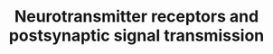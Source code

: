 ---
annotations:
- id: PW:0000274
  parent: signaling pathway
  type: Pathway Ontology
  value: neuron-to-neuron signaling pathway via the chemical synapse
authors:
- ReactomeTeam
- Anwesha
- Mkutmon
- Eweitz
description: The neurotransmitter in the synaptic cleft released by the pre-synaptic
  neuron binds specific receptors located on the post-synaptic terminal. These receptors
  are either ion channels or G protein coupled receptors that function to transmit
  the signals from the post-synaptic membrane to the cell body.  View original pathway
  at [http://www.reactome.org/PathwayBrowser/#DIAGRAM=112314 Reactome].
last-edited: 2021-05-28
organisms:
- Homo sapiens
redirect_from:
- /index.php/Pathway:WP2754
- /instance/WP2754
revision: null
schema-jsonld:
- '@context': https://schema.org/
  '@id': https://wikipathways.github.io/pathways/WP2754.html
  '@type': Dataset
  creator:
    '@type': Organization
    name: WikiPathways
  description: The neurotransmitter in the synaptic cleft released by the pre-synaptic
    neuron binds specific receptors located on the post-synaptic terminal. These receptors
    are either ion channels or G protein coupled receptors that function to transmit
    the signals from the post-synaptic membrane to the cell body.  View original pathway
    at [http://www.reactome.org/PathwayBrowser/#DIAGRAM=112314 Reactome].
  keywords:
  - 5HT
  - '5HT '
  - Acetylcholine
  - Activation of
  - Activation of NMDA
  - Ca2+
  - Cl-
  - GABA receptor
  - 'GLRA1 '
  - 'GLRA2 '
  - 'GLRA3 '
  - GLRA:GLRB
  - GLRA:GLRB:Gly
  - 'GLRB '
  - Glutamate binding,
  - 'Gly '
  - HTR3 pentamers:5HT
  - 'HTR3A '
  - HTR3A pentamer
  - HTR3A pentamer:5HT
  - 'HTR3B '
  - 'HTR3C '
  - 'HTR3D '
  - 'HTR3E '
  - K+
  - NBEA
  - 'NBEA '
  - Na+
  - Nicotinic acetylcholine receptors (nAchR) are ionotropic receptors that can be
    activated by nicotine and permeable to of monovalent (sodium, potassium) and divalent
    cations(calcium), however, the permeability of sodium and/or calcium maybe high
    or low depending on the subunit composition of the receptor. Nicotinic acetylcholine
    receptors are expressed widely in the central and peripheral nervous system in
    the presynaptic terminal, terminal bouton and post synaptic neuron. Functionally
    nicotinic acetylcholine receptors in the pre synaptic and postsynaptic terminals
    behave similarly. Nicotinic AChR are a family of acetylcholine gated pentameric
    receptors that are formed by the association of various combinations of mostly
    alpha, beta subunits (for the neuronal type) and together with gamma, delta and
    epsilon subunits (for the muscle type). In addition, receptors may be more diverse
    due the fact that some receptors have same subunits but the stoichiometry of the
    subunits is different.
  - activation
  - activation of AMPA
  - binding
  - binding and
  - downstream events
  - heteropentamer
  - heteropentamer:NBEA
  - kainate receptors
  - postsynaptic events
  - receptors and
  - synaptic plasticity
  - upon glutamate
  license: CC0
  name: Neurotransmitter receptors and postsynaptic signal transmission
seo: CreativeWork
title: Neurotransmitter receptors and postsynaptic signal transmission
wpid: WP2754
---